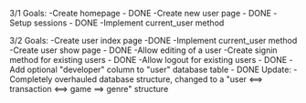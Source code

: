 3/1
  Goals:
    -Create homepage - DONE
    -Create new user page - DONE
    -Setup sessions - DONE
    -Implement current_user method

3/2
  Goals:
    -Create user index page -DONE
    -Implement current_user method
    -Create user show page - DONE
    -Allow editing of a user
    -Create signin method for existing users - DONE
    -Allow logout for existing users - DONE
    -Add optional "developer" column to "user"      database table - DONE
  Update:
    -Completely overhauled database structure, changed to a "user <==> transaction <==> game ==> genre" structure